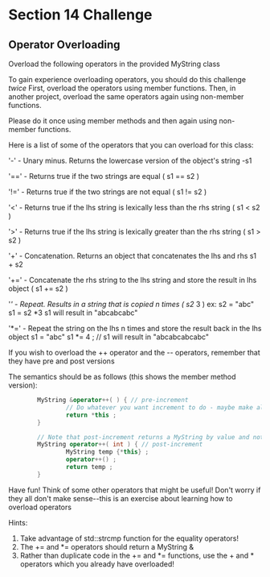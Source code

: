 # Section 14 Challenge

## Operator Overloading

Overload the following operators in the provided MyString class

To gain experience overloading operators, you should do this challenge *twice*
First, overload the operators using member functions. Then, in another project, overload
the same operators again using non-member functions.

Please do it once using member methods and then again using non-member functions.

Here is a list of some of the operators that you can overload for this class:

'-'     - Unary minus. Returns the lowercase version of the object's string
                -s1

'=='    - Returns true if the two strings are equal
                ( s1 == s2 )

'!='    - Returns true if the two strings are not equal
                ( s1 != s2 )

'<'     - Returns true if the lhs string is lexically less than the rhs string
                ( s1 < s2 )

'>'     - Returns true if the lhs string is lexically greater than the rhs string
                ( s1 > s2 )

'+'     - Concatenation. Returns an object that concatenates the lhs and rhs
                s1 + s2

'+='    - Concatenate the rhs string to the lhs string and store the result in lhs object
                ( s1 += s2 )

'*'     - Repeat. Results in a string that is copied n times
                ( s2* 3 )
                        ex: s2 = "abc"
                        s1 = s2 *3
                                s1 will result in "abcabcabc"

'*='    - Repeat the string on the lhs n times and store the result back in the lhs object
                s1 = "abc"
                s1 *= 4 ;       // s1 will result in "abcabcabcabc"

If you wish to overload the ++ operator and the -- operators, remember that they have pre and post versions

The semantics should be as follows (this shows the member method version):

```cpp
        MyString &operator++( ) { // pre-increment
                // Do whatever you want increment to do - maybe make all characters uppercase?
                return *this ;
        }

        // Note that post-increment returns a MyString by value and not by reference
        MyString operator++( int ) { // post-increment
                MyString temp {*this} ;
                operator++() ;
                return temp ;
        }
```

Have fun! Think of some other operators that might be useful!
Don't worry if they all don't make sense--this is an exercise
about learning how to overload operators

Hints:

1. Take advantage of std::strcmp function for the equality operators!
2. The += and *= operators should return a MyString &
3. Rather than duplicate code in the += and *= functions, use the + and * operators which you already have overloaded!
